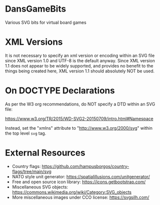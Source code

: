 # DansGameBits
Various SVG bits for virtual board games

# XML Versions

It is not necessary to specify an xml version or encoding within an SVG file
since XML version 1.0 and UTF-8 is the default anyway. Since XML version 1.1
does not appear to be widely supported, and provides no benefit to the things
being created here, XML version 1.1 should absolutely NOT be used.

# On DOCTYPE Declarations

As per the W3 org recommendations, do NOT specify a DTD within an SVG file:

https://www.w3.org/TR/2015/WD-SVG2-20150709/intro.html#Namespace

Instead, set the "xmlns" attribute to "http://www.w3.org/2000/svg" within
the top level `svg` tag.

# External Resources

* Country flags: https://github.com/hampusborgos/country-flags/tree/main/svg
* NATO style unit generator: https://spatialillusions.com/unitgenerator/
* Free and open source icon library: https://icons.getbootstrap.com/
* Miscellaneous SVG objects: https://commons.wikimedia.org/wiki/Category:SVG_objects
* More miscellaneous images under CCO license: https://svgsilh.com/

